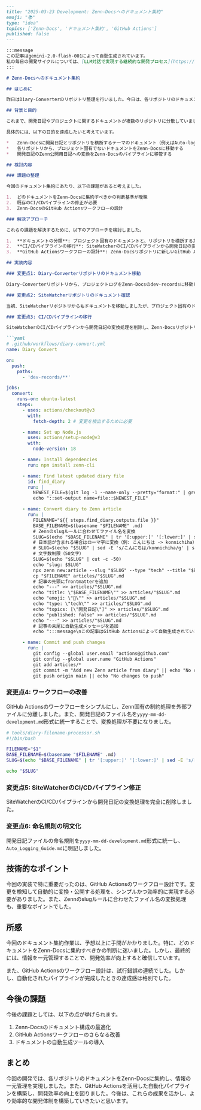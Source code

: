 ```markdown
---
title: "2025-03-23 Development: Zenn-Docsへのドキュメント集約"
emoji: "📚"
type: "idea"
topics: ['Zenn-Docs', 'ドキュメント集約', 'GitHub Actions']
published: false
---

:::message
この記事はgemini-2.0-flash-001によって自動生成されています。
私の毎日の開発サイクルについては、[LLM対話で実現する継続的な開発プロセス](https://zenn.dev/centervil/articles/2025-03-12-development-cycle-introduction)をご覧ください。
:::

# Zenn-Docsへのドキュメント集約

## はじめに

昨日はDiary-Converterのリポジトリ整理を行いました。今日は、各リポジトリのドキュメントをZenn-Docsに集約するという、少し大掛かりなテーマに取り組みます。

## 背景と目的

これまで、開発日記やプロジェクトに関するドキュメントが複数のリポジトリに分散していました。これでは管理が煩雑になり、必要な情報を見つけるのに時間がかかってしまいます。そこで、Zenn-Docsを中心的なドキュメントリポジトリとして、情報を一元管理することにしました。

具体的には、以下の目的を達成したいと考えています。

*   Zenn-Docsに開発日記とリポジトリを横断するテーマのドキュメント（例えばAuto-logging-Guide）を集約する
*   各リポジトリから、プロジェクト固有でないドキュメントをZenn-Docsに移動する
*   開発日記のZenn公開用日記への変換をZenn-Docsのパイプラインに移管する

## 検討内容

### 課題の整理

今回のドキュメント集約にあたり、以下の課題があると考えました。

1.  どのドキュメントをZenn-Docsに集約すべきかの判断基準が曖昧
2.  既存のCI/CDパイプラインの修正が必要
3.  Zenn-DocsのGitHub Actionsワークフローの設計

### 解決アプローチ

これらの課題を解決するために、以下のアプローチを検討しました。

1.  **ドキュメントの分類**: プロジェクト固有のドキュメントと、リポジトリを横断する共通ドキュメントに分類する。共通ドキュメントをZenn-Docsに集約する。
2.  **CI/CDパイプラインの移行**: SiteWatcherのCI/CDパイプラインから開発日記の変換処理を削除し、Zenn-Docsのパイプラインに移行する。
3.  **GitHub Actionsワークフローの設計**: Zenn-Docsリポジトリに新しいGitHub Actionsワークフローを作成し、開発日記の変更を検知して自動的に変換・公開する。

## 実装内容

### 変更点1: Diary-Converterリポジトリのドキュメント移動

Diary-Converterリポジトリから、プロジェクトログをZenn-Docsのdev-recordsに移動しました。また、CI/CD関連のドキュメントもZenn-Docsに移動しました。

### 変更点2: SiteWatcherリポジトリのドキュメント確認

当初、SiteWatcherリポジトリからもドキュメントを移動しましたが、プロジェクト固有のドキュメントだったため、元の場所に戻しました。

### 変更点3: CI/CDパイプラインの移行

SiteWatcherのCI/CDパイプラインから開発日記の変換処理を削除し、Zenn-Docsリポジトリに新しいGitHub Actionsワークフローを作成しました。

```yaml
# .github/workflows/diary-convert.yml
name: Diary Convert

on:
  push:
    paths:
      - 'dev-records/**'

jobs:
  convert:
    runs-on: ubuntu-latest
    steps:
      - uses: actions/checkout@v3
        with:
          fetch-depth: 2 # 変更を検出するために必要

      - name: Set up Node.js
        uses: actions/setup-node@v3
        with:
          node-version: 18

      - name: Install dependencies
        run: npm install zenn-cli

      - name: Find latest updated diary file
        id: find_diary
        run: |
          NEWEST_FILE=$(git log -1 --name-only --pretty="format:" | grep ".md$" | head -n 1)
          echo "::set-output name=file::$NEWEST_FILE"

      - name: Convert diary to Zenn article
        run: |
          FILENAME="${{ steps.find_diary.outputs.file }}"
          BASE_FILENAME=$(basename "$FILENAME" .md)
          # Zennのslugルールに合わせてファイル名を変換
          SLUG=$(echo "$BASE_FILENAME" | tr '[:upper:]' '[:lower:]' | sed -E 's/[^a-z0-9-]+/g' | sed -E 's/^-+//' | sed -E 's/-+$//')
          # 日本語が含まれる場合はローマ字に変換（例: こんにちは -> konnichiha）
          # SLUG=$(echo "$SLUG" | sed -E 's/こんにちは/konnichiha/g' | sed -E 's/こんばんは/konbanha/g' | sed -E 's/おはよう/ohayou/g')
          # 文字数制限（50文字）
          SLUG=$(echo "$SLUG" | cut -c -50)
          echo "slug: $SLUG"
          npx zenn new:article --slug "$SLUG" --type "tech" --title "$BASE_FILENAME"
          cp "$FILENAME" articles/"$SLUG".md
          # 記事の先頭にfrontmatterを追加
          echo "---" >> articles/"$SLUG".md
          echo "title: \"$BASE_FILENAME\"" >> articles/"$SLUG".md
          echo "emoji: \"📝\"" >> articles/"$SLUG".md
          echo "type: \"tech\"" >> articles/"$SLUG".md
          echo "topics: [\"開発日記\"]" >> articles/"$SLUG".md
          echo "published: false" >> articles/"$SLUG".md
          echo "---" >> articles/"$SLUG".md
          # 記事の末尾に自動生成メッセージを追加
          echo ":::message\nこの記事はGitHub Actionsによって自動生成されています。\n:::" >> articles/"$SLUG".md

      - name: Commit and push changes
        run: |
          git config --global user.email "actions@github.com"
          git config --global user.name "GitHub Actions"
          git add articles/*
          git commit -m "Add new Zenn article from diary" || echo "No changes to commit"
          git push origin main || echo "No changes to push"
```

### 変更点4: ワークフローの改善

GitHub Actionsのワークフローをシンプルにし、Zenn固有の制約処理を外部ファイルに分離しました。また、開発日記のファイル名を`yyyy-mm-dd-development.md`形式に統一することで、変換処理が不要になりました。

```bash
# tools/diary-filename-processor.sh
#!/bin/bash

FILENAME="$1"
BASE_FILENAME=$(basename "$FILENAME" .md)
SLUG=$(echo "$BASE_FILENAME" | tr '[:upper:]' '[:lower:]' | sed -E 's/[^a-z0-9-]+/-/g' | sed -E 's/^-+//' | sed -E 's/-+$//' | cut -c -50)

echo "$SLUG"
```

### 変更点5: SiteWatcherのCI/CDパイプライン修正

SiteWatcherのCI/CDパイプラインから開発日記の変換処理を完全に削除しました。

### 変更点6: 命名規則の明文化

開発日記ファイルの命名規則を`yyyy-mm-dd-development.md`形式に統一し、`Auto_Logging_Guide.md`に明記しました。

## 技術的なポイント

今回の実装で特に重要だったのは、GitHub Actionsのワークフロー設計です。変更を検知して自動的に変換・公開する処理を、シンプルかつ効率的に実現する必要がありました。また、Zennのslugルールに合わせたファイル名の変換処理も、重要なポイントでした。

## 所感

今回のドキュメント集約作業は、予想以上に手間がかかりました。特に、どのドキュメントをZenn-Docsに集約すべきかの判断に迷いました。しかし、最終的には、情報を一元管理することで、開発効率が向上すると確信しています。

また、GitHub Actionsのワークフロー設計は、試行錯誤の連続でした。しかし、自動化されたパイプラインが完成したときの達成感は格別でした。

## 今後の課題

今後の課題としては、以下の点が挙げられます。

1.  Zenn-Docsのドキュメント構成の最適化
2.  GitHub Actionsワークフローのさらなる改善
3.  ドキュメントの自動生成ツールの導入

## まとめ

今回の開発では、各リポジトリのドキュメントをZenn-Docsに集約し、情報の一元管理を実現しました。また、GitHub Actionsを活用した自動化パイプラインを構築し、開発効率の向上を図りました。今後は、これらの成果を活かし、より効率的な開発体制を構築していきたいと思います。
```